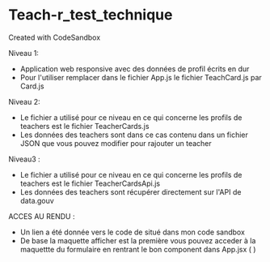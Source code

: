 # Teach-r_test_technique
Created with CodeSandbox

Niveau 1:
- Application web responsive avec des données de profil écrits en dur
- Pour l'utiliser remplacer dans le fichier App.js le fichier TeachCard.js par Card.js

Niveau 2: 
- Le fichier a utilisé pour ce niveau en ce qui concerne les profils de teachers est le fichier TeacherCards.js
- Les données des teachers sont dans ce cas contenu dans un fichier JSON que vous pouvez modifier pour rajouter un teacher 

Niveau3 : 
- Le fichier a utilisé pour ce niveau en ce qui concerne les profils de teachers est le fichier TeacherCardsApi.js
- Les données des teachers sont récupérer directement sur l'API de data.gouv


ACCES AU RENDU :

- Un lien a été donnée vers le code de situé dans mon code sandbox 
- De base la maquette afficher est la première vous pouvez acceder à la maquettte du formulaire en rentrant le bon component dans App.jsx ( <Formulaire/> )
